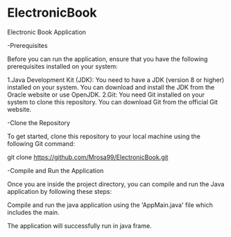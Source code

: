 # ElectronicBook
 Electronic Book Application

-Prerequisites

Before you can run the application, ensure that you have the following prerequisites installed on your system:

1.Java Development Kit (JDK): You need to have a JDK (version 8 or higher) installed on your system. You can download and install the JDK from the Oracle website or use OpenJDK.
2.Git: You need Git installed on your system to clone this repository. You can download Git from the official Git website.


-Clone the Repository

To get started, clone this repository to your local machine using the following Git command:

git clone https://github.com/Mrosa99/ElectronicBook.git



-Compile and Run the Application

Once you are inside the project directory, you can compile and run the Java application by following these steps:

Compile and run the java application using the 'AppMain.java' file which includes the main.

The application will successfully run in java frame.

